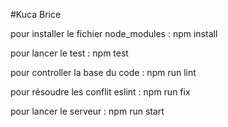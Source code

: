 #Kuca Brice

pour installer le fichier node_modules : npm install


pour lancer le test : npm test

pour controller la base du code : npm run lint

pour résoudre les conflit eslint : npm run fix

pour lancer le serveur : npm run start